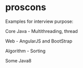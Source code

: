 # proscons

Examples for interview purpose:

Core Java - Multithreading, thread

Web - AngularJS and BootStrap

Algorithm - Sorting

Some Java8

